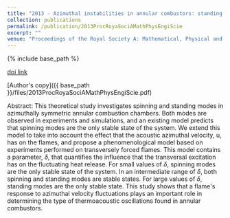 ```yaml
---
title: "2013 - Azimuthal instabilities in annular combustors: standing and spinning modes"
collection: publications
permalink: /publication/2013ProcRoyaSociAMathPhysEngiScie
excerpt: ""
venue: "Proceedings of the Royal Society A: Mathematical, Physical and Engineering Sciences, 469 1-16"
---
```

{% include base_path %}

[doi link](https://doi.org/10.1098/rspa.2013.0232)

[Author's copy]({{ base_path }}/files/2013ProcRoyaSociAMathPhysEngiScie.pdf)

Abstract: This theoretical study investigates spinning and standing modes in azimuthally symmetric annular combustion chambers. Both modes are observed in experiments and simulations, and an existing model predicts that spinning modes are the only stable state of the system. We extend this model to take into account the effect that the acoustic azimuthal velocity, u, has on the flames, and propose a phenomenological model based on experiments performed on transversely forced flames. This model contains a parameter, $\delta$, that quantifies the influence that the transversal excitation has on the fluctuating heat release. For small values of $\delta$, spinning modes are the only stable state of the system. In an intermediate range of $\delta$, both spinning and standing modes are stable states. For large values of $\delta$, standing modes are the only stable state. This study shows that a flame's response to azimuthal velocity fluctuations plays an important role in determining the type of thermoacoustic oscillations found in annular combustors.